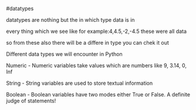 #datatypes

datatypes are nothing but the in which type data is in 

every thing which we see like for example:4,4.5,-2,-4.5 these were all data

so from these also there will be a differe in type you can chek it out

Different data types we will encounter in Python


Numeric - Numeric variables take values which are numbers like 9, 3.14, 0, Inf

String - String variables are used to store textual information

Boolean - Boolean variables have two modes either True or False. A definite judge of statements!
